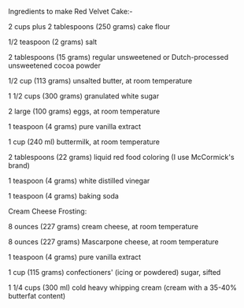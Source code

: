 Ingredients to make Red Velvet Cake:-

2 cups plus 2 tablespoons (250 grams) cake flour

1/2 teaspoon (2 grams) salt

2 tablespoons (15 grams) regular unsweetened or Dutch-processed unsweetened cocoa powder

1/2 cup (113 grams) unsalted butter, at room temperature

1 1/2 cups (300 grams) granulated white sugar

2 large (100 grams) eggs, at room temperature

1 teaspoon (4 grams) pure vanilla extract

1 cup (240 ml) buttermilk, at room temperature

2 tablespoons (22 grams) liquid red food coloring (I use McCormick's brand)

1 teaspoon (4 grams) white distilled vinegar

1 teaspoon (4 grams) baking soda

Cream Cheese Frosting:

8 ounces (227 grams) cream cheese, at room temperature

8 ounces (227 grams) Mascarpone cheese, at room temperature

1 teaspoon (4 grams) pure vanilla extract

1 cup (115 grams) confectioners' (icing or powdered) sugar, sifted

1 1/4 cups (300 ml) cold heavy whipping cream (cream with a 35-40% butterfat content)
